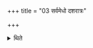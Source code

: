 +++
title = "03 सर्वमेधो दशरात्रः"

+++

<details><summary>थिते</summary>

सर्वमेधो दशरात्रः ३
</details>
